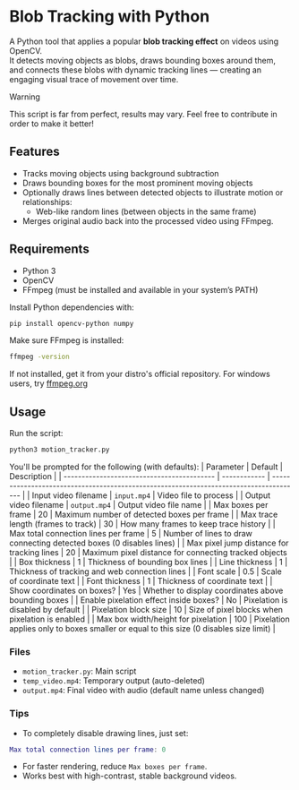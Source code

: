 # Blob Tracking with Python
A Python tool that applies a popular **blob tracking effect** on videos using OpenCV.  
It detects moving objects as blobs, draws bounding boxes around them, and connects these blobs with dynamic tracking lines — creating an engaging visual trace of movement over time.

> [!WARNING]  
> This script is far from perfect, results may vary. Feel free to contribute in order to make it better!

## Features
- Tracks moving objects using background subtraction
- Draws bounding boxes for the most prominent moving objects
- Optionally draws lines between detected objects to illustrate motion or relationships:
  - Web-like random lines (between objects in the same frame)
- Merges original audio back into the processed video using FFmpeg.

## Requirements
- Python 3
- OpenCV
- FFmpeg (must be installed and available in your system’s PATH)

Install Python dependencies with:
```bash
pip install opencv-python numpy
```
Make sure FFmpeg is installed:
```bash
ffmpeg -version
```
If not installed, get it from your distro's official repository. For windows users, try [ffmpeg.org](https://ffmpeg.org/)

## Usage

Run the script:
```bash
python3 motion_tracker.py
```

You'll be prompted for the following (with defaults):
| Parameter                                  | Default      | Description                                                                            |
| ------------------------------------------ | ------------ | -------------------------------------------------------------------------------------- |
| Input video filename                       | `input.mp4`  | Video file to process                                                                  |
| Output video filename                      | `output.mp4` | Output video file name                                                                 |
| Max boxes per frame                        | 20           | Maximum number of detected boxes per frame                                             |
| Max trace length (frames to track)         | 30           | How many frames to keep trace history                                                  |
| Max total connection lines per frame       | 5            | Number of lines to draw connecting detected boxes (0 disables lines)                   |
| Max pixel jump distance for tracking lines | 20           | Maximum pixel distance for connecting tracked objects                                  |
| Box thickness                              | 1            | Thickness of bounding box lines                                                        |
| Line thickness                             | 1            | Thickness of tracking and web connection lines                                         |
| Font scale                                 | 0.5          | Scale of coordinate text                                                               |
| Font thickness                             | 1            | Thickness of coordinate text                                                           |
| Show coordinates on boxes?                 | Yes          | Whether to display coordinates above bounding boxes                                    |
| Enable pixelation effect inside boxes?     | No           | Pixelation is disabled by default                                                      |
| Pixelation block size                      | 10           | Size of pixel blocks when pixelation is enabled                                        |
| Max box width/height for pixelation        | 100          | Pixelation applies only to boxes smaller or equal to this size (0 disables size limit) |



### Files
- `motion_tracker.py`: Main script
- `temp_video.mp4`: Temporary output (auto-deleted)
- `output.mp4`: Final video with audio (default name unless changed)

### Tips

- To completely disable drawing lines, just set:
```lua
Max total connection lines per frame: 0
```
- For faster rendering, reduce `Max boxes per frame`.
- Works best with high-contrast, stable background videos.
